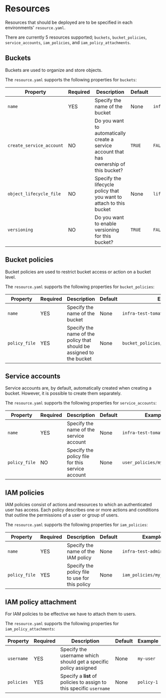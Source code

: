 # Resources

Resources that should be deployed are to be specified in each environments' `resource.yaml`.

There are currently 5 resources supported; `buckets`, `bucket_policies`, `service_accounts`, `iam_policies`, and  `iam_policy_attachments`.

## Buckets

Buckets are used to organize and store objects.

The `resource.yaml` supports the following properties for `buckets`:

| **Property**             | **Required** | **Description**                                                                          | **Default** | **Example**                            |
|--------------------------|--------------|------------------------------------------------------------------------------------------|-------------|----------------------------------------|
| `name`                   | YES          | Specify the name of the bucket                                                           | None        | `infra-test-tomato-bucket`             |
| `create_service_account` | NO           | Do you want to automatically create a service account that has ownership of this bucket? | `TRUE`      | `FALSE`                                |
| `object_lifecycle_file`  | NO           | Specify the lifecycle policy that you want to attach to this bucket                      | None        | `lifecycle_policies/my_lifecycle.json` |
| `versioning`             | NO           | Do you want to enable versioning for this bucket?                                        | `TRUE`      | `FALSE`                                |

## Bucket policies

Bucket policies are used to restrict bucket access or action on a bucket level.

The `resource.yaml` supports the following properties for `bucket_policies`:

| **Property**  | **Required** | **Description**                                                      | **Default** | **Example**                            |
|---------------|--------------|----------------------------------------------------------------------|-------------|----------------------------------------|
| `name`        | YES          | Specify the name of the bucket                                       | None        | `infra-test-tomato-bucket`             |
| `policy_file` | YES          | Specify the name of the policy that should be assigned to the bucket | None        | `bucket_policies/my_bucketpolicy.json` |

## Service accounts

Service accounts are, by default, automatically created when creating a bucket. However, it is possible to create them separately.

The `resource.yaml` supports the following properties for `service_accounts`:

| **Property**  | **Required** | **Description**                                  | **Default** | **Example**                  |
|---------------|--------------|--------------------------------------------------|-------------|------------------------------|
| `name`        | YES          | Specify the name of the service account          | None        | `infra-test-tomato-bucket`   |
| `policy_file` | NO           | Specify the policy file for this service account | None        | `user_policies/my_user.json` |

## IAM policies

IAM policies consist of actions and resources to which an authenticated user has access. Each policy describes one or more actions and conditions that outline the permissions of a user or group of users.

The `resource.yaml` supports the following properties for `iam_policies`:

| **Property**  | **Required** | **Description**                                | **Default** | **Example**                |
|---------------|--------------|------------------------------------------------|-------------|----------------------------|
| `name`        | YES          | Specify the name of the IAM policy             | None        | `infra-test-adminpolicy`   |
| `policy_file` | YES          | Specify the policy file to use for this policy | None        | `iam_policies/my_iam.json` |

## IAM policy attachment

For IAM policies to be effective we have to attach them to users.

The `resource.yaml` supports the following properties for `iam_policy_attachments`:

| **Property** | **Required** | **Description**                                                      | **Default** | **Example** |
|--------------|--------------|----------------------------------------------------------------------|-------------|-------------|
| `username`   | YES          | Specify the username which should get a specific policy assigned     | None        | `my-user`   |
| `policies`   | YES          | Specify a **list** of policies to assign to this specific `username` | None        | `policy-1`  |
